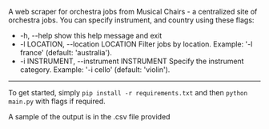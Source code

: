 A web scraper for orchestra jobs from Musical Chairs - a centralized site of orchestra jobs.
You can specify instrument, and country using these flags:
  + -h, --help            show this help message and exit
  + -l LOCATION, --location LOCATION
                        Filter jobs by location. Example: '-l france' (default: 'australia').
  + -i INSTRUMENT, --instrument INSTRUMENT
                        Specify the instrument category. Example: '-i cello' (default: 'violin').
-------------------------------------------------------------------------------------------
To get started, simply `pip install -r requirements.txt` and then `python main.py` with flags if required.

A sample of the output is in the .csv file provided
